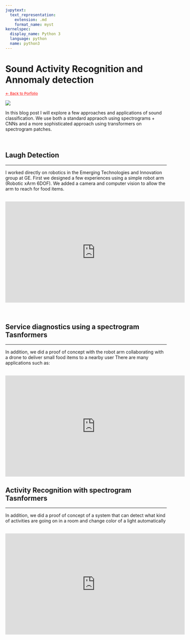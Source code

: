```yaml
---
jupytext:
  text_representation:
    extension: .md
    format_name: myst
kernelspec:
  display_name: Python 3
  language: python
  name: python3
---
```


# Sound Activity Recognition and Annomaly detection

 <sub> <a href="https://jmhuer.github.io/mini_book/_build/html/docs/portfolio.html" style="color: red; text-decoration: underline;text-decoration-style: dotted;">← Back to Porfolio</a> </sub>

<img src="../../../../images/audio.png" align="center"/>

<br>

 In this blog post I will explore a few approaches and applications of sound classification. We use both a standard appraoch using spectrograms + CNNs and a more sophisticated approach using transformers on spectrogram patches.

<br>


## Laugh Detection
---

I worked directly on robotics in the
Emerging Technologies and Innovation group at GE. First we designed a few experiences using a simple
robot arm (Robotic xArm 6DOF). We added a camera and computer vision to allow the arm to reach
for food items.

<br>
 <div align="center">   <iframe width="560" height="315"
src="https://www.youtube.com/embed/bOG9VGZbTj8"
frameborder="0"
allow="accelerometer; autoplay; encrypted-media; gyroscope; picture-in-picture"
allowfullscreen
></iframe></div>

<br>
<br>

## Service diagnostics using a spectrogram Tasnformers
---

In addition, we did a proof of concept with the robot arm collaborating with a drone to
deliver small food items to a nearby user
There are many applications such as:

<br>
 <div align="center">   <iframe width="560" height="315"
src="https://www.youtube.com/embed/eoMQt4muwW4"
frameborder="0"
allow="accelerometer; autoplay; encrypted-media; gyroscope; picture-in-picture"
allowfullscreen
></iframe></div>

## Activity Recognition with spectrogram Tasnformers
---

In addition, we did a proof of concept of a system that can detect what kind of activities are going on in a room and change color of a light automatically

<br>
 <div align="center">   <iframe width="560" height="315"
src="https://www.youtube.com/embed/snkbodqne9o"
frameborder="0"
allow="accelerometer; autoplay; encrypted-media; gyroscope; picture-in-picture"
allowfullscreen
></iframe></div>

<br>
<br>


